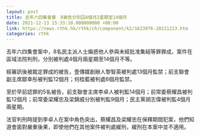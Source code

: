 ```yaml
---
layout: post
title: 去年六四集會案　8被告分別囚4個月2星期至14個月
date: 2021-12-13 15:33:10.000000000 +08:00
link: https://news.rthk.hk/rthk/ch/component/k2/1623976-20211213.htm
categories: rthk
---
```


去年六四集會案中，8名民主派人士煽惑他人參與未經批准集結等罪罪成，案件在區域法院判刑，分別被判處4個月兩星期至14個月不等。

經審訊後被裁定罪成的被告，壹傳媒創辦人黎智英被判處13個月監禁；前支聯會副主席鄒幸彤被判監12個月；何桂藍被判處6個月監禁。

至於早前認罪的5名被告，前支聯會主席李卓人被判監14個月；前常委蔡耀昌被判監12個月；前常委梁耀忠及梁錦威分別被判監9個月；民主黨胡志偉被判監4個月兩星期。

法官判刑時提到李卓人在案中角色突出，蔡耀昌及梁耀忠在保釋期間犯案，他們知道會面對嚴重後果，即使他們在其他案件被判處緩刑，緩刑在本案中並不適用。
